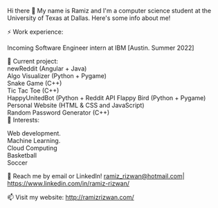 Hi there 👋
My name is Ramiz and I'm a computer science student at the University of Texas at Dallas. Here's some info about me!

⚡ Work experience:

Incoming Software Engineer intern at IBM [Austin. Summer 2022]

🔭 Current project:                                                                                                                                                                                                                                                                                                                                                                                                                                                                                                                                                
newReddit (Angular + Java)                                                                                                                                                                                                                                                                                                                                                                                                                                                                                                                                                
Algo Visualizer (Python + Pygame)                                                                                                                                    
Snake Game (C++)                                                                                                                                                    
Tic Tac Toe (C++)                                                                                                                                                      
HappyUnitedBot (Python + Reddit API                                                                                                                                                                                                                                                                                                  Flappy Bird                                                                                                                                                                                                                                                                                                                                                                                                                                    (Python + Pygame)                                                                                                                                                     
Personal Website (HTML & CSS and JavaScript)                                                                                                                                                      
Random Password Generator (C++)                                                                                                                                                                                                                                                                                                                                                                                                                                                                                                                                                                                                                                                                                                                                                                                                                                                                                                                                                                                                                                                                                                                                                                                                                                                                                                                                                                                                                                                                                                                                                                                                                                                                                                                  
🌱 Interests:

Web development.                                                                                                                                                                                                                                                                                                            
Machine Learning.                                                                                                                                                      
Cloud Computing                                                                                                                                                      
Basketball                                                                                                                                                                                                                                                                                                            
Soccer                                                                                                                                                      
                                                                                                                                                                                                                                                                                                                                                                                                                                                                  
💬 Reach me by email or LinkedIn! ramiz_rizwan@hotmail.com| https://www.linkedin.com/in/ramiz-rizwan/
                                                                                                                                                                                                                                                                                                            
📫 Visit my website: http://ramizrizwan.com/

<!---
RamizRiz/RamizRiz is a ✨ special ✨ repository because its `README.md` (this file) appears on your GitHub profile.
You can click the Preview link to take a look at your changes.
--->
